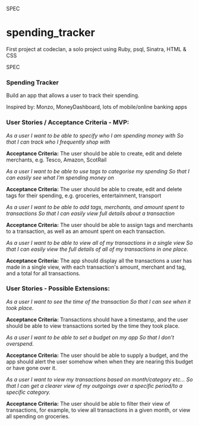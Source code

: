 SPEC

# spending_tracker
First project at codeclan, a solo project using Ruby, psql, Sinatra, HTML &amp; CSS

SPEC
### Spending Tracker

Build an app that allows a user to track their spending.

Inspired by:
Monzo, MoneyDashboard, lots of mobile/online banking apps

### User Stories / Acceptance Criteria - MVP:

_As a user_
_I want to be able to specify who I am spending money with_
_So that I can track who I frequently shop with_

**Acceptance Criteria:** The user should be able to create, edit and delete merchants, e.g. Tesco, Amazon, ScotRail


_As a user_
_I want to be able to use tags to categorise my spending_
_So that I can easily see what I’m spending money on_

**Acceptance Criteria:** The user should be able to create, edit and delete tags for their spending, e.g. groceries, entertainment, transport


_As a user_
_I want to be able to add tags, merchants, and amount spent to transactions_
_So that I can easily view full details about a transaction_

**Acceptance Criteria:**  The user should be able to assign tags and merchants to a transaction, as well as an amount spent on each transaction.


_As a user_
_I want to be able to view all of my transactions in a single view_
_So that I can easily view the full details of all of my transactions in one place._

**Acceptance Criteria:** The app should display all the transactions a user has made in a single view, with each transaction's amount, merchant and tag, and a total for all transactions.



### User Stories - Possible Extensions:

_As a user_
_I want to see the time of the transaction_
_So that I can see when it took place._

**Acceptance Criteria:**  Transactions should have a timestamp, and the user should be able to view transactions sorted by the time they took place.

_As a user_
_I want to be able to set a budget on my app_
_So that I don’t overspend._

**Acceptance Criteria:**  The user should be able to supply a budget, and the app should alert the user somehow when when they are nearing this budget or have gone over it.


_As a user_
_I want to view my transactions based on month/category etc…_
_So that I can get a clearer view of my outgoings over a specific period/to a specific category._

**Acceptance Criteria:** The user should be able to filter their view of transactions, for example, to view all transactions in a given month, or view all spending on groceries.
 

